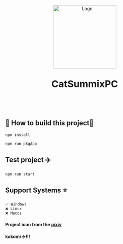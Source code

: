 <div align="center">
    <img width="200" height="200" src="application.ico" alt="Logo" style="margin: 0 auto">
    <br>
    <p style="font-size: 30px !important;font-weight: bold">CatSummixPC</p>
    <br>
    <br>
</div>

## 🪼 How to build this project🪸

~~~ shell
npm install
~~~

~~~ shell
npm run pkgApp
~~~

## Test project ✈️

~~~ shell
npm run start
~~~

## Support Systems ⭐

    ✅ Windows 
    ❌ Linux 
    ❌ Macos 

#### Project icon from the <a target=”_blank“ href="https://www.pixiv.net/artworks/92923145">pixiv<a/>

#### kokomi ✈️!!!